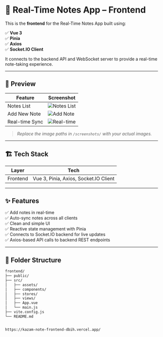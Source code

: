 # 📝 Real-Time Notes App – Frontend

This is the **frontend** for the Real-Time Notes App built using:

✅ **Vue 3**  
✅ **Pinia**  
✅ **Axios**  
✅ **Socket.IO Client**

It connects to the backend API and WebSocket server to provide a real-time note-taking experience.

---

## 📸 **Preview**

| Feature        | Screenshot               |
|----------------|-------------------------|
| Notes List      | ![Notes List](screenshots/notes-list.png) |
| Add New Note    | ![Add Note](screenshots/add-note.png)     |
| Real-time Sync  | ![Real-time](screenshots/real-time.png)   |

> _Replace the image paths in `/screenshots/` with your actual images._

---

## 🏗️ **Tech Stack**

| Layer       | Tech                      |
|-------------|--------------------------|
| Frontend     | Vue 3, Pinia, Axios, Socket.IO Client |

---

## ✨ **Features**

✅ Add notes in real-time  
✅ Auto-sync notes across all clients  
✅ Clean and simple UI  
✅ Reactive state management with Pinia  
✅ Connects to Socket.IO backend for live updates  
✅ Axios-based API calls to backend REST endpoints

---

## 📂 **Folder Structure**

```bash
frontend/
├── public/
├── src/
│   ├── assets/
│   ├── components/
│   ├── stores/
│   ├── views/
│   ├── App.vue
│   └── main.js
├── vite.config.js
└── README.md


https://kazam-note-frontend-dbih.vercel.app/
